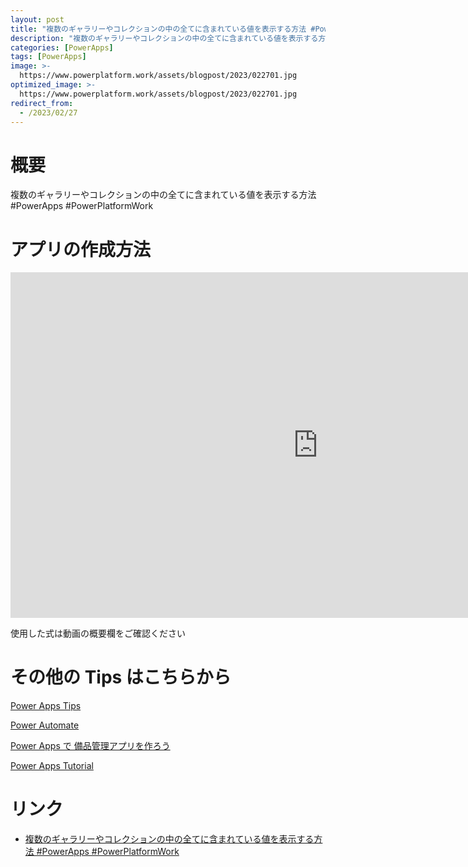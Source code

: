 ```yaml
---
layout: post
title: "複数のギャラリーやコレクションの中の全てに含まれている値を表示する方法 #PowerApps #PowerPlatformWork"
description: "複数のギャラリーやコレクションの中の全てに含まれている値を表示する方法 #PowerApps #PowerPlatformWorkを動画で分かりやすく解説"
categories: [PowerApps]
tags: [PowerApps]
image: >-
  https://www.powerplatform.work/assets/blogpost/2023/022701.jpg
optimized_image: >-
  https://www.powerplatform.work/assets/blogpost/2023/022701.jpg
redirect_from:
  - /2023/02/27
---
```



#  概要

複数のギャラリーやコレクションの中の全てに含まれている値を表示する方法 #PowerApps #PowerPlatformWork


# アプリの作成方法

<iframe width="983" height="553" src="https://www.youtube.com/embed/iGvczoJ1KYA" title="YouTube video player" frameborder="0" allow="accelerometer; autoplay; clipboard-write; encrypted-media; gyroscope; picture-in-picture" allowfullscreen></iframe>


使用した式は動画の概要欄をご確認ください


# その他の Tips はこちらから

[Power Apps Tips](https://www.youtube.com/watch?v=VrAQf3JQ7yM&list=PLVhFi1fb3DqakSLVMn22DDcySXh9jtzi- )


[Power Automate](https://www.youtube.com/watch?v=-YnJYT0ASEM&list=PLVhFi1fb3Dqbzic6GieqnLFgD3aTj-eHA)


[Power Apps で 備品管理アプリを作ろう](https://www.youtube.com/playlist?list=PLVhFi1fb3DqZM3HKb8Hea6XEL96990Fyn)


[Power Apps Tutorial](https://www.youtube.com/playlist?list=PLVhFi1fb3DqalxpL974VvAJvV4iWoSbe_)


# リンク


- [複数のギャラリーやコレクションの中の全てに含まれている値を表示する方法 #PowerApps #PowerPlatformWork](https://www.youtube.com/watch?v=iGvczoJ1KYA)

